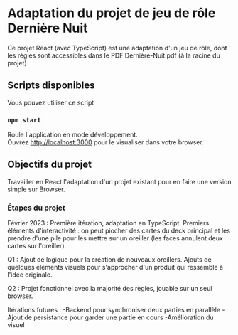# Adaptation du projet de jeu de rôle Dernière Nuit

Ce projet React (avec TypeScript) est une adaptation d'un jeu de rôle, dont les règles sont accessibles dans le PDF Dernière-Nuit.pdf (à la racine du projet)

## Scripts disponibles

Vous pouvez utiliser ce script

### `npm start`

Roule l'application en mode développement.\
Ouvrez [http://localhost:3000](http://localhost:3000) pour le visualiser dans votre browser.

## Objectifs du projet

Travailler en React l'adaptation d'un projet existant pour en faire une version simple sur Browser.

### Étapes du projet

Février 2023 : Première itération, adaptation en TypeScript. Premiers éléments d'interactivité : on peut piocher des cartes du deck principal et les prendre d'une pile pour les mettre sur un oreiller (les faces annulent deux cartes sur l'oreiller).

Q1 : Ajout de logique pour la création de nouveaux oreillers. Ajouts de quelques éléments visuels pour s'approcher d'un produit qui ressemble à l'idée originale.

Q2 : Projet fonctionnel avec la majorité des règles, jouable sur un seul browser.

Itérations futures : 
-Backend pour synchroniser deux parties en parallèle
-Ajout de persistance pour garder une partie en cours
-Amélioration du visuel

